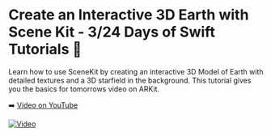 # Create an Interactive 3D Earth with Scene Kit - 3/24 Days of Swift Tutorials 🎄

Learn how to use SceneKit by creating an interactive 3D Model of Earth with detailed textures and a 3D starfield in the background. This tutorial gives you the basics for tomorrows video on ARKit.

➡️ [Video on YouTube](https://youtu.be/3rpNDENQgPM)

[![Video](https://img.youtube.com/vi/3rpNDENQgPM/0.jpg)](https://www.youtube.com/watch?v=3rpNDENQgPM)



